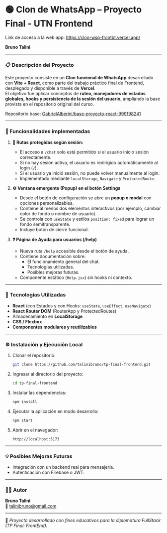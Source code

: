 # 🟢 Clon de WhatsApp – Proyecto Final - UTN Frontend

Link de acceso a la web app: https://clon-wsp-frontbt.vercel.app/

**Bruno Talini**  

---

### 📋 Descripción del Proyecto
Este proyecto consiste en un **Clon funcional de WhatsApp** desarrollado con **Vite + React**, como parte del trabajo práctico final de Frontend, desplegado y disponible a través de **Vercel**.  
El objetivo fue aplicar conceptos de **ruteo, manejadores de estados globales, hooks y persistencia de la sesión del usuario**, ampliando la base provista en el repositorio original del curso.

Repositorio base: [GabrielAlberini/base-proyecto-react-999198241](https://github.com/GabrielAlberini/base-proyecto-react-999198241)

---

### 🚀 Funcionalidades implementadas

1. **🔐 Rutas protegidas según sesión: <ProtectedRoutes />**
   - El acceso a `/chat` solo está permitido si el usuario inició sesión correctamente.
   - Si no hay sesión activa, el usuario es redirigido automáticamente al login (`/`).
   - Si el usuario ya inició sesión, no puede volver manualmente al login.
   - Implementado mediante `localStorage`, `Navigate` y `ProtectedRoute`.

2. **⚙️ Ventana emergente (Popup) en el botón Settings**
   - Desde el botón de configuración se abre un **popup o modal** con opciones personalizables.
   - Contiene al menos dos elementos interactivos (por ejemplo, cambiar color de fondo o nombre de usuario).
   - Se controla con `useState` y estilos `position: fixed` para lograr un fondo semitransparente.
   - Incluye botón de cierre funcional.

3. **❓ Página de Ayuda para usuarios (/help)**
   - Nueva ruta `/help` accesible desde el botón de ayuda.
   - Contiene documentación sobre:
     - El funcionamiento general del chat.
     - Tecnologías utilizadas.
     - Posibles mejoras futuras.
   - Componente estático (`Help.jsx`) sin hooks ni contexto.

---

### 🧠 Tecnologías Utilizadas
- **React** (con Estados y con Hooks: `useState`, `useEffect`, `useNavigate`)
- **React Router DOM** (RouterApp y ProtectedRoutes)
- Almacenamiento en **LocalStorage**
- **CSS / Flexbox**
- **Componentes modulares y reutilizables**

---

### ⚙️ Instalación y Ejecución Local

1. Clonar el repositorio:
   ```bash
   git clone https://github.com/talinibruno/tp-final-frontend.git
   ```
2. Ingresar al directorio del proyecto:
   ```bash
   cd tp-final-frontend
   ```
3. Instalar las dependencias:
   ```bash
   npm install
   ```
4. Ejecutar la aplicación en modo desarrollo:
   ```bash
   npm start
   ```
5. Abrir en el navegador:
   ```
   http://localhost:5173
   ```

---

### 💡 Posibles Mejoras Futuras
- Integración con un backend real para mensajería.
- Autenticación con Firebase o JWT.

---

### 👨‍💻 Autor
**Bruno Talini**  
📧 [talinibruno@gmail.com](mailto:talinibruno@gmail.com)

---

📄 *Proyecto desarrollado con fines educativos para la diplomatura FullStack (TP Final: FrontEnd).*